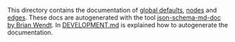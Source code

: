 This directory contains the documentation of [global defaults](docs/globaldefaults-doc.md), [nodes](docs/nodes-doc.md)
and [edges](docs/edges-doc.md). These docs are autogenerated
with the tool [json-schema-md-doc by Brian Wendt](https://brianwendt.github.io/json-schema-md-doc/).
In [DEVELOPMENT.md](DEVELOPMENT.md) is explained how to autogenerate the documentation.

